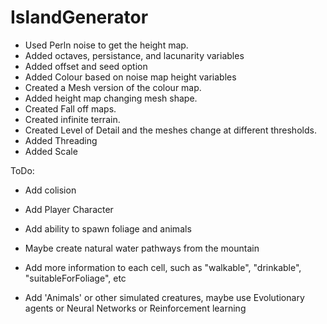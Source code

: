 # IslandGenerator
- Used Perln noise to get the height map.
- Added octaves, persistance, and lacunarity variables
- Added offset and seed option
- Added Colour based on noise map height variables
- Created a Mesh version of the colour map.
- Added height map changing mesh shape.
- Created Fall off maps.
- Created infinite terrain.
- Created Level of Detail and the meshes change at different thresholds.
- Added Threading
- Added Scale

ToDo:
- Add colision
- Add Player Character

- Add ability to spawn foliage and animals
- Maybe create natural water pathways from the mountain
- Add more information to each cell, such as "walkable", "drinkable", "suitableForFoliage", etc
- Add 'Animals' or other simulated creatures, maybe use Evolutionary agents or Neural Networks or Reinforcement learning
